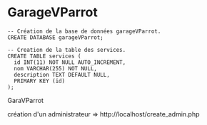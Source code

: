 # GarageVParrot

    -- Création de la base de données garageVParrot.
    CREATE DATABASE garageVParrot;

    -- Creation de la table des services.
    CREATE TABLE services (
      id INT(11) NOT NULL AUTO_INCREMENT,
      nom VARCHAR(255) NOT NULL,
      description TEXT DEFAULT NULL,
      PRIMARY KEY (id)
    );
GaraVParrot


création d'un administrateur => http://localhost/create_admin.php
